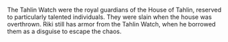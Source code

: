 The Tahlin Watch were the royal guardians of the House of Tahlin, reserved to particularly talented individuals. They were slain when the house was overthrown.  Riki still has armor from the Tahlin Watch, when he borrowed them as a disguise to escape the chaos.
